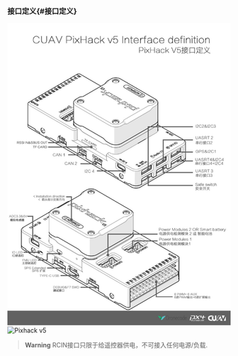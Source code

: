 ### 接口定义{#接口定义}
![](/assets/pixhack-v5-Connectors.jpg)
![Pixhack v5](../../assets/flight_controller/pixhack-v5/pixhack-v5-Connectors.jpg.jpg)




> **Warning** RCIN接口只限于给遥控器供电，不可接入任何电源/负载.

